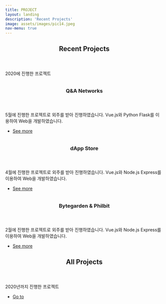 ```yaml
---
title: PROJECT
layout: landing
description: 'Recent Projects'
image: assets/images/pic14.jpeg
nav-menu: true
---
```


<!-- Main -->
<div id="main">

<!-- One -->
<section id="one">
	<div class="inner">
		<header class="major">
			<h2>Recent Projects</h2>
		</header>
		<p>2020에 진행한 프로젝트</p>
	</div>
</section>

<!-- Two -->
<section id="two" class="spotlights">
	<section>
		<a href="generic.html" class="image">
			<img src="{% link assets/images/project/QnA/main.png %}" alt="" data-position="center center" />
		</a>
		<div class="content">
			<div class="inner">
				<header class="major">
					<h3>Q&A Networks</h3>
				</header>
				<p>5월에 진행한 프로젝트로 외주를 받아 진행하였습니다. Vue.js와 Python Flask를 이용하여 Web을 개발하였습니다.</p>
				<ul class="actions">
					<li><a href="2020/05/01/QnA.html" class="button">See more</a></li>
				</ul>
			</div>
		</div>
	</section>
	<section>
		<a href="generic.html" class="image">
			<img src="{% link assets/images/project/dapp/main.png %}" alt="" data-position="top center" />
		</a>
		<div class="content">
			<div class="inner">
				<header class="major">
					<h3>dApp Store</h3>
				</header>
				<p>4월에 진행한 프로젝트로 외주를 받아 진행하였습니다. Vue.js와 Node.js Express를 이용하여 Web을 개발하였습니다.</p>
				<ul class="actions">
					<li><a href="2020/03/01/dAppStore.html" class="button">See more</a></li>
				</ul>
			</div>
		</div>
	</section>
	<section>
		<a href="generic.html" class="image">
			<img src="{% link assets/images/project/bytegarden/Service.png %}" alt="" data-position="25% 25%" />
		</a>
		<div class="content">
			<div class="inner">
				<header class="major">
					<h3>Bytegarden & Philbit</h3>
				</header>
				<p>2월에 진행한 프로젝트로 외주를 받아 진행하였습니다. Vue.js와 Node.js Express를 이용하여 Web을 개발하였습니다.</p>
				<ul class="actions">
					<li><a href="2020/01/01/philbit.html" class="button">See more</a></li>
				</ul>
			</div>
		</div>
	</section>
</section>

<!-- Three -->
<section id="three">
	<div class="inner">
		<header class="major">
			<h2>All Projects</h2>
		</header>
		<p>2020년까지 진행한 프로젝트</p>
		<ul class="actions">
			<li><a href="all_posts.html" class="button next">Go to</a></li>
		</ul>
	</div>
</section>

</div>
